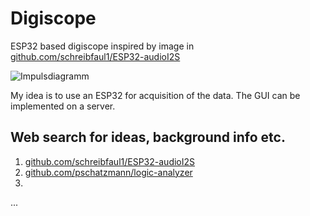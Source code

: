 # Digiscope
ESP32 based digiscope inspired by image in [github.com/schreibfaul1/ESP32-audioI2S](https://github.com/schreibfaul1/ESP32-audioI2S)

![Impulsdiagramm](https://user-images.githubusercontent.com/26250702/130939099-fd12c2ec-26c1-42a6-ba42-e6a619eeb7b9.jpg)

My idea is to use an ESP32 for acquisition of the data. The GUI can be implemented on a server.

## Web search for ideas, background info etc.

1. [github.com/schreibfaul1/ESP32-audioI2S](https://github.com/schreibfaul1/ESP32-audioI2S)
2. [github.com/pschatzmann/logic-analyzer](https://github.com/pschatzmann/logic-analyzer)
3. 
...
